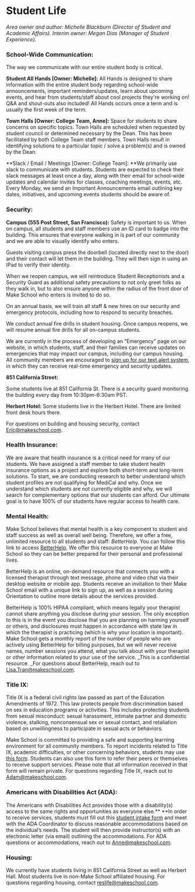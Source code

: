 # Student Life

*Area owner and author: Michelle Blackburn (Director of Student and Academic Affairs). Interim owner: Megan Dias (Manager of Student Experience).*

### School-Wide Communication:

The way we communicate with our entire student body is critical.

**Student All Hands [Owner: Michelle]:** All Hands is designed to share information with the entire student body regarding school-wide announcements, important reminders/updates, learn about upcoming events, and hear from students/staff about cool projects they're working on! Q&A and shout-outs also included! All Hands occurs once a term and is usually the first week of the term.

**Town Halls [Owner: College Team, Anne]:** Space for students to share concerns on specific topics. Town Halls are scheduled when requested by student council or determined necessary by the Dean. This has been facilitated by both College Team staff members. Town Halls result in identifying solutions to a particular topic / solve a problem(s) and is owned by the Dean.

**Slack / Email / Meetings [Owner: College Team]: **We primarily use slack to communicate with students. Students are expected to check their slack messages at least once a day, along with their email for school-wide updates and calendar invites for classes, coaching meetings, events, etc. Every Monday, we send an Important Announcements email outlining key dates, initiatives, and upcoming events students should be aware of.


### Security:

**Campus (555 Post Street, San Francisco):**
Safety is important to us. When on campus, all students and staff members use an ID card to badge into the building. This ensures that everyone walking in is part of our community and we are able to visually identify who enters.

Guests visiting campus press the doorbell (located directly next to the door) and their contact will let them in the building. They will then sign in using an IPad to verify their identity.

When we reopen campus, we will reintroduce Student Receptionists and a Security Guard as additional safety precautions to not only greet folks as they walk in, but to also ensure anyone within the radius of the front door of Make School who enters is invited to do so.

On an annual basis, we will train all staff & new hires on our security and emergency protocols, including how to respond to security breaches.

We conduct annual fire drills in student housing. Once campus reopens, we will resume annual fire drills for all on-campus students. 

We are currently in the process of developing an “Emergency” page on our website, in which students, staff, and their families can receive updates on emergencies that may impact our campus, including our campus housing. All community members are encouraged to [sign up for our text alert system](https://mobile-text-alerts.com/subscribe/MakeSchoolAlert), in which they can receive real-time emergency and security updates.

**851 California Street:** 

Some students live at 851 California St. There is a security guard monitoring the building every day from 10:30pm-6:30am PST.

**Herbert Hotel:**
Some students live in the Herbert Hotel. There are limited front desk hours there.

For questions on building and housing security, contact [Eric@makeschool.com](mailto:Eric@makeschool.com).

### Health Insurance:

We are aware that health insurance is a critical need for many of our students. We have assigned a staff member to take student health insurance options as a project and explore both short-term and long-term solutions. To start, we are conducting research to better understand which student profiles are not qualifying for MediCal and why. Once we understand which students are not currently eligible and why, we will search for complementary options that our students can afford. Our ultimate goal is to have 100% of our students have regular access to health care.

### Mental Health:

Make School believes that mental health is a key component to student and staff success as well as overall well being. Therefore, we offer a free, unlimited resource to all students and staff: _BetterHelp_. You can follow this link to access [BetterHelp](www.betterhelp.com/makeschool). We offer this resource to everyone at Make School so they can be better prepared for their personal and professional lives.

BetterHelp is an online, on-demand resource that connects you with a licensed therapist through text message, phone and video chat via their desktop website or mobile app. Students receive an invitation to their Make School email with a unique link to sign up, as well as a session during Orientation to outline more details about the services provided.

BetterHelp is 100% HIPAA compliant, which means legally your therapist cannot share anything you disclose during your session. The only exception to this is in the event you disclose that you are planning on harming yourself or others, and disclosures must happen in accordance with state law in which the therapist is practicing (which is why your location is important). Make School gets a monthly report of the number of people who are actively using BetterHelp for billing purposes, but we will never receive names, number sessions you attend, what you talk about with your therapist or other information related to your use of the service. _This is a confidential resource. _For questions about BetterHelp, reach out to [Lisa.Tran@makeschool.com](mailto:Lisa.Tran@makeschool.com).


### Title IX:

Title IX is a federal civil rights law passed as part of the Education Amendments of 1972. This law protects people from discrimination based on sex in education programs or activities. This includes protecting students from sexual misconduct: sexual harassment, intimate partner and domestic violence, stalking, nonconsensual sex or sexual contact, and retaliation based on unwillingness to participate in sexual acts or behaviors.

Make School is committed to providing a safe and supporting learning environment for all community members. To report incidents related to Title IX, academic difficulties, or other concerning behaviors, students may use [this form](https://docs.google.com/forms/d/10F_jwgoiasmoJSAatMklao7en6U1nAP0EMbdufMwOF8/viewform?edit_requested=true&gxids=7628). Students can also use this form to refer their peers or themselves to receive support services. Please note that all information received in that form will remain private. For questions regarding Title IX, reach out to [Adam@makeschool.com](mailto:Adam@makeschool.com).


### Americans with Disabilities Act (ADA):

The Americans with Disabilities Act provides those with a disability(s) access to the same rights and opportunities as everyone else.** **In order to receive services, students must fill out this [student intake form](http://make.sc/ada-intake-form) and meet with the ADA Coordinator to discuss reasonable accommodations based on the individual’s needs. The student will then provide instructor(s) with an electronic letter (via email) outlining the accommodations. For ADA questions or accommodations, reach out to [Anne@makeschool.com](mailto:Anne@makeschool.com).


### Housing:

We currently have students living in 851 California Street as well as Herbert Hall. Most students live in non-Make School affiliated housing. For questions regarding housing, contact [reslife@makeschool.com](mailto:reslife@makeschool.com).
